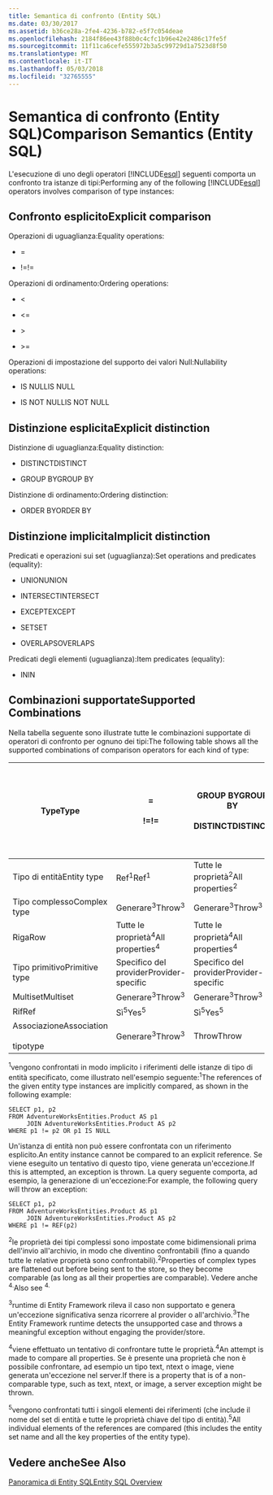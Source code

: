 ```yaml
---
title: Semantica di confronto (Entity SQL)
ms.date: 03/30/2017
ms.assetid: b36ce28a-2fe4-4236-b782-e5f7c054deae
ms.openlocfilehash: 2184f86ee43f88b0c4cfc1b96e42e2486c17fe5f
ms.sourcegitcommit: 11f11ca6cefe555972b3a5c99729d1a7523d8f50
ms.translationtype: MT
ms.contentlocale: it-IT
ms.lasthandoff: 05/03/2018
ms.locfileid: "32765555"
---
```

# <a name="comparison-semantics-entity-sql"></a><span data-ttu-id="41508-102">Semantica di confronto (Entity SQL)</span><span class="sxs-lookup"><span data-stu-id="41508-102">Comparison Semantics (Entity SQL)</span></span>
<span data-ttu-id="41508-103">L'esecuzione di uno degli operatori [!INCLUDE[esql](../../../../../../includes/esql-md.md)] seguenti comporta un confronto tra istanze di tipi:</span><span class="sxs-lookup"><span data-stu-id="41508-103">Performing any of the following [!INCLUDE[esql](../../../../../../includes/esql-md.md)] operators involves comparison of type instances:</span></span>  
  
## <a name="explicit-comparison"></a><span data-ttu-id="41508-104">Confronto esplicito</span><span class="sxs-lookup"><span data-stu-id="41508-104">Explicit comparison</span></span>  
 <span data-ttu-id="41508-105">Operazioni di uguaglianza:</span><span class="sxs-lookup"><span data-stu-id="41508-105">Equality operations:</span></span>  
  
-   =  
  
-   <span data-ttu-id="41508-106">!=</span><span class="sxs-lookup"><span data-stu-id="41508-106">!=</span></span>  
  
 <span data-ttu-id="41508-107">Operazioni di ordinamento:</span><span class="sxs-lookup"><span data-stu-id="41508-107">Ordering operations:</span></span>  
  
-   <  
  
-   \<=  
  
-   \>  
  
-   \>=  
  
 <span data-ttu-id="41508-108">Operazioni di impostazione del supporto dei valori Null:</span><span class="sxs-lookup"><span data-stu-id="41508-108">Nullability operations:</span></span>  
  
-   <span data-ttu-id="41508-109">IS NULL</span><span class="sxs-lookup"><span data-stu-id="41508-109">IS NULL</span></span>  
  
-   <span data-ttu-id="41508-110">IS NOT NULL</span><span class="sxs-lookup"><span data-stu-id="41508-110">IS NOT NULL</span></span>  
  
## <a name="explicit-distinction"></a><span data-ttu-id="41508-111">Distinzione esplicita</span><span class="sxs-lookup"><span data-stu-id="41508-111">Explicit distinction</span></span>  
 <span data-ttu-id="41508-112">Distinzione di uguaglianza:</span><span class="sxs-lookup"><span data-stu-id="41508-112">Equality distinction:</span></span>  
  
-   <span data-ttu-id="41508-113">DISTINCT</span><span class="sxs-lookup"><span data-stu-id="41508-113">DISTINCT</span></span>  
  
-   <span data-ttu-id="41508-114">GROUP BY</span><span class="sxs-lookup"><span data-stu-id="41508-114">GROUP BY</span></span>  
  
 <span data-ttu-id="41508-115">Distinzione di ordinamento:</span><span class="sxs-lookup"><span data-stu-id="41508-115">Ordering distinction:</span></span>  
  
-   <span data-ttu-id="41508-116">ORDER BY</span><span class="sxs-lookup"><span data-stu-id="41508-116">ORDER BY</span></span>  
  
## <a name="implicit-distinction"></a><span data-ttu-id="41508-117">Distinzione implicita</span><span class="sxs-lookup"><span data-stu-id="41508-117">Implicit distinction</span></span>  
 <span data-ttu-id="41508-118">Predicati e operazioni sui set (uguaglianza):</span><span class="sxs-lookup"><span data-stu-id="41508-118">Set operations and predicates (equality):</span></span>  
  
-   <span data-ttu-id="41508-119">UNION</span><span class="sxs-lookup"><span data-stu-id="41508-119">UNION</span></span>  
  
-   <span data-ttu-id="41508-120">INTERSECT</span><span class="sxs-lookup"><span data-stu-id="41508-120">INTERSECT</span></span>  
  
-   <span data-ttu-id="41508-121">EXCEPT</span><span class="sxs-lookup"><span data-stu-id="41508-121">EXCEPT</span></span>  
  
-   <span data-ttu-id="41508-122">SET</span><span class="sxs-lookup"><span data-stu-id="41508-122">SET</span></span>  
  
-   <span data-ttu-id="41508-123">OVERLAPS</span><span class="sxs-lookup"><span data-stu-id="41508-123">OVERLAPS</span></span>  
  
 <span data-ttu-id="41508-124">Predicati degli elementi (uguaglianza):</span><span class="sxs-lookup"><span data-stu-id="41508-124">Item predicates (equality):</span></span>  
  
-   <span data-ttu-id="41508-125">IN</span><span class="sxs-lookup"><span data-stu-id="41508-125">IN</span></span>  
  
## <a name="supported-combinations"></a><span data-ttu-id="41508-126">Combinazioni supportate</span><span class="sxs-lookup"><span data-stu-id="41508-126">Supported Combinations</span></span>  
 <span data-ttu-id="41508-127">Nella tabella seguente sono illustrate tutte le combinazioni supportate di operatori di confronto per ognuno dei tipi:</span><span class="sxs-lookup"><span data-stu-id="41508-127">The following table shows all the supported combinations of comparison operators for each kind of type:</span></span>  
  
|<span data-ttu-id="41508-128">**Type**</span><span class="sxs-lookup"><span data-stu-id="41508-128">**Type**</span></span>|**=**<br /><br /> <span data-ttu-id="41508-129">**!=**</span><span class="sxs-lookup"><span data-stu-id="41508-129">**!=**</span></span>|<span data-ttu-id="41508-130">**GROUP BY**</span><span class="sxs-lookup"><span data-stu-id="41508-130">**GROUP BY**</span></span><br /><br /> <span data-ttu-id="41508-131">**DISTINCT**</span><span class="sxs-lookup"><span data-stu-id="41508-131">**DISTINCT**</span></span>|<span data-ttu-id="41508-132">**UNION**</span><span class="sxs-lookup"><span data-stu-id="41508-132">**UNION**</span></span><br /><br /> <span data-ttu-id="41508-133">**INTERSECT**</span><span class="sxs-lookup"><span data-stu-id="41508-133">**INTERSECT**</span></span><br /><br /> <span data-ttu-id="41508-134">**EXCEPT**</span><span class="sxs-lookup"><span data-stu-id="41508-134">**EXCEPT**</span></span><br /><br /> <span data-ttu-id="41508-135">**SET**</span><span class="sxs-lookup"><span data-stu-id="41508-135">**SET**</span></span><br /><br /> <span data-ttu-id="41508-136">**OVERLAPS**</span><span class="sxs-lookup"><span data-stu-id="41508-136">**OVERLAPS**</span></span>|<span data-ttu-id="41508-137">**IN**</span><span class="sxs-lookup"><span data-stu-id="41508-137">**IN**</span></span>|<span data-ttu-id="41508-138">**<   <=**</span><span class="sxs-lookup"><span data-stu-id="41508-138">**<   <=**</span></span><br /><br /> <span data-ttu-id="41508-139">**>   >=**</span><span class="sxs-lookup"><span data-stu-id="41508-139">**>   >=**</span></span>|<span data-ttu-id="41508-140">**ORDER BY**</span><span class="sxs-lookup"><span data-stu-id="41508-140">**ORDER BY**</span></span>|<span data-ttu-id="41508-141">**È NULL**</span><span class="sxs-lookup"><span data-stu-id="41508-141">**IS NULL**</span></span><br /><br /> <span data-ttu-id="41508-142">**NON È NULL**</span><span class="sxs-lookup"><span data-stu-id="41508-142">**IS NOT NULL**</span></span>|  
|-|-|-|-|-|-|-|-|  
|<span data-ttu-id="41508-143">Tipo di entità</span><span class="sxs-lookup"><span data-stu-id="41508-143">Entity type</span></span>|<span data-ttu-id="41508-144">Ref<sup>1</sup></span><span class="sxs-lookup"><span data-stu-id="41508-144">Ref<sup>1</sup></span></span>|<span data-ttu-id="41508-145">Tutte le proprietà<sup>2</sup></span><span class="sxs-lookup"><span data-stu-id="41508-145">All properties<sup>2</sup></span></span>|<span data-ttu-id="41508-146">Tutte le proprietà<sup>2</sup></span><span class="sxs-lookup"><span data-stu-id="41508-146">All properties<sup>2</sup></span></span>|<span data-ttu-id="41508-147">Tutte le proprietà<sup>2</sup></span><span class="sxs-lookup"><span data-stu-id="41508-147">All properties<sup>2</sup></span></span>|<span data-ttu-id="41508-148">Generare<sup>3</sup></span><span class="sxs-lookup"><span data-stu-id="41508-148">Throw<sup>3</sup></span></span>|<span data-ttu-id="41508-149">Generare<sup>3</sup></span><span class="sxs-lookup"><span data-stu-id="41508-149">Throw<sup>3</sup></span></span>|<span data-ttu-id="41508-150">Ref<sup>1</sup></span><span class="sxs-lookup"><span data-stu-id="41508-150">Ref<sup>1</sup></span></span>|  
|<span data-ttu-id="41508-151">Tipo complesso</span><span class="sxs-lookup"><span data-stu-id="41508-151">Complex type</span></span>|<span data-ttu-id="41508-152">Generare<sup>3</sup></span><span class="sxs-lookup"><span data-stu-id="41508-152">Throw<sup>3</sup></span></span>|<span data-ttu-id="41508-153">Generare<sup>3</sup></span><span class="sxs-lookup"><span data-stu-id="41508-153">Throw<sup>3</sup></span></span>|<span data-ttu-id="41508-154">Generare<sup>3</sup></span><span class="sxs-lookup"><span data-stu-id="41508-154">Throw<sup>3</sup></span></span>|<span data-ttu-id="41508-155">Generare<sup>3</sup></span><span class="sxs-lookup"><span data-stu-id="41508-155">Throw<sup>3</sup></span></span>|<span data-ttu-id="41508-156">Generare<sup>3</sup></span><span class="sxs-lookup"><span data-stu-id="41508-156">Throw<sup>3</sup></span></span>|<span data-ttu-id="41508-157">Generare<sup>3</sup></span><span class="sxs-lookup"><span data-stu-id="41508-157">Throw<sup>3</sup></span></span>|<span data-ttu-id="41508-158">Generare<sup>3</sup></span><span class="sxs-lookup"><span data-stu-id="41508-158">Throw<sup>3</sup></span></span>|  
|<span data-ttu-id="41508-159">Riga</span><span class="sxs-lookup"><span data-stu-id="41508-159">Row</span></span>|<span data-ttu-id="41508-160">Tutte le proprietà<sup>4</sup></span><span class="sxs-lookup"><span data-stu-id="41508-160">All properties<sup>4</sup></span></span>|<span data-ttu-id="41508-161">Tutte le proprietà<sup>4</sup></span><span class="sxs-lookup"><span data-stu-id="41508-161">All properties<sup>4</sup></span></span>|<span data-ttu-id="41508-162">Tutte le proprietà<sup>4</sup></span><span class="sxs-lookup"><span data-stu-id="41508-162">All properties<sup>4</sup></span></span>|<span data-ttu-id="41508-163">Generare<sup>3</sup></span><span class="sxs-lookup"><span data-stu-id="41508-163">Throw<sup>3</sup></span></span>|<span data-ttu-id="41508-164">Generare<sup>3</sup></span><span class="sxs-lookup"><span data-stu-id="41508-164">Throw<sup>3</sup></span></span>|<span data-ttu-id="41508-165">Tutte le proprietà<sup>4</sup></span><span class="sxs-lookup"><span data-stu-id="41508-165">All properties<sup>4</sup></span></span>|<span data-ttu-id="41508-166">Generare<sup>3</sup></span><span class="sxs-lookup"><span data-stu-id="41508-166">Throw<sup>3</sup></span></span>|  
|<span data-ttu-id="41508-167">Tipo primitivo</span><span class="sxs-lookup"><span data-stu-id="41508-167">Primitive type</span></span>|<span data-ttu-id="41508-168">Specifico del provider</span><span class="sxs-lookup"><span data-stu-id="41508-168">Provider-specific</span></span>|<span data-ttu-id="41508-169">Specifico del provider</span><span class="sxs-lookup"><span data-stu-id="41508-169">Provider-specific</span></span>|<span data-ttu-id="41508-170">Specifico del provider</span><span class="sxs-lookup"><span data-stu-id="41508-170">Provider-specific</span></span>|<span data-ttu-id="41508-171">Specifico del provider</span><span class="sxs-lookup"><span data-stu-id="41508-171">Provider-specific</span></span>|<span data-ttu-id="41508-172">Specifico del provider</span><span class="sxs-lookup"><span data-stu-id="41508-172">Provider-specific</span></span>|<span data-ttu-id="41508-173">Specifico del provider</span><span class="sxs-lookup"><span data-stu-id="41508-173">Provider-specific</span></span>|<span data-ttu-id="41508-174">Specifico del provider</span><span class="sxs-lookup"><span data-stu-id="41508-174">Provider-specific</span></span>|  
|<span data-ttu-id="41508-175">Multiset</span><span class="sxs-lookup"><span data-stu-id="41508-175">Multiset</span></span>|<span data-ttu-id="41508-176">Generare<sup>3</sup></span><span class="sxs-lookup"><span data-stu-id="41508-176">Throw<sup>3</sup></span></span>|<span data-ttu-id="41508-177">Generare<sup>3</sup></span><span class="sxs-lookup"><span data-stu-id="41508-177">Throw<sup>3</sup></span></span>|<span data-ttu-id="41508-178">Generare<sup>3</sup></span><span class="sxs-lookup"><span data-stu-id="41508-178">Throw<sup>3</sup></span></span>|<span data-ttu-id="41508-179">Generare<sup>3</sup></span><span class="sxs-lookup"><span data-stu-id="41508-179">Throw<sup>3</sup></span></span>|<span data-ttu-id="41508-180">Generare<sup>3</sup></span><span class="sxs-lookup"><span data-stu-id="41508-180">Throw<sup>3</sup></span></span>|<span data-ttu-id="41508-181">Generare<sup>3</sup></span><span class="sxs-lookup"><span data-stu-id="41508-181">Throw<sup>3</sup></span></span>|<span data-ttu-id="41508-182">Generare<sup>3</sup></span><span class="sxs-lookup"><span data-stu-id="41508-182">Throw<sup>3</sup></span></span>|  
|<span data-ttu-id="41508-183">Rif</span><span class="sxs-lookup"><span data-stu-id="41508-183">Ref</span></span>|<span data-ttu-id="41508-184">Sì<sup>5</sup></span><span class="sxs-lookup"><span data-stu-id="41508-184">Yes<sup>5</sup></span></span>|<span data-ttu-id="41508-185">Sì<sup>5</sup></span><span class="sxs-lookup"><span data-stu-id="41508-185">Yes<sup>5</sup></span></span>|<span data-ttu-id="41508-186">Sì<sup>5</sup></span><span class="sxs-lookup"><span data-stu-id="41508-186">Yes<sup>5</sup></span></span>|<span data-ttu-id="41508-187">Sì<sup>5</sup></span><span class="sxs-lookup"><span data-stu-id="41508-187">Yes<sup>5</sup></span></span>|<span data-ttu-id="41508-188">Throw</span><span class="sxs-lookup"><span data-stu-id="41508-188">Throw</span></span>|<span data-ttu-id="41508-189">Throw</span><span class="sxs-lookup"><span data-stu-id="41508-189">Throw</span></span>|<span data-ttu-id="41508-190">Sì<sup>5</sup></span><span class="sxs-lookup"><span data-stu-id="41508-190">Yes<sup>5</sup></span></span>|  
|<span data-ttu-id="41508-191">Associazione</span><span class="sxs-lookup"><span data-stu-id="41508-191">Association</span></span><br /><br /> <span data-ttu-id="41508-192">tipo</span><span class="sxs-lookup"><span data-stu-id="41508-192">type</span></span>|<span data-ttu-id="41508-193">Generare<sup>3</sup></span><span class="sxs-lookup"><span data-stu-id="41508-193">Throw<sup>3</sup></span></span>|<span data-ttu-id="41508-194">Throw</span><span class="sxs-lookup"><span data-stu-id="41508-194">Throw</span></span>|<span data-ttu-id="41508-195">Throw</span><span class="sxs-lookup"><span data-stu-id="41508-195">Throw</span></span>|<span data-ttu-id="41508-196">Throw</span><span class="sxs-lookup"><span data-stu-id="41508-196">Throw</span></span>|<span data-ttu-id="41508-197">Generare<sup>3</sup></span><span class="sxs-lookup"><span data-stu-id="41508-197">Throw<sup>3</sup></span></span>|<span data-ttu-id="41508-198">Generare<sup>3</sup></span><span class="sxs-lookup"><span data-stu-id="41508-198">Throw<sup>3</sup></span></span>|<span data-ttu-id="41508-199">Generare<sup>3</sup></span><span class="sxs-lookup"><span data-stu-id="41508-199">Throw<sup>3</sup></span></span>|  
  
 <span data-ttu-id="41508-200"><sup>1</sup>vengono confrontati in modo implicito i riferimenti delle istanze di tipo di entità specificato, come illustrato nell'esempio seguente:</span><span class="sxs-lookup"><span data-stu-id="41508-200"><sup>1</sup>The references of the given entity type instances are implicitly compared, as shown in the following example:</span></span>  
  
```  
SELECT p1, p2   
FROM AdventureWorksEntities.Product AS p1   
     JOIN AdventureWorksEntities.Product AS p2   
WHERE p1 != p2 OR p1 IS NULL  
```  
  
 <span data-ttu-id="41508-201">Un'istanza di entità non può essere confrontata con un riferimento esplicito.</span><span class="sxs-lookup"><span data-stu-id="41508-201">An entity instance cannot be compared to an explicit reference.</span></span> <span data-ttu-id="41508-202">Se viene eseguito un tentativo di questo tipo, viene generata un'eccezione.</span><span class="sxs-lookup"><span data-stu-id="41508-202">If this is attempted, an exception is thrown.</span></span> <span data-ttu-id="41508-203">La query seguente comporta, ad esempio, la generazione di un'eccezione:</span><span class="sxs-lookup"><span data-stu-id="41508-203">For example, the following query will throw an exception:</span></span>  
  
```  
SELECT p1, p2   
FROM AdventureWorksEntities.Product AS p1   
     JOIN AdventureWorksEntities.Product AS p2   
WHERE p1 != REF(p2)  
```  
  
 <span data-ttu-id="41508-204"><sup>2</sup>le proprietà dei tipi complessi sono impostate come bidimensionali prima dell'invio all'archivio, in modo che diventino confrontabili (fino a quando tutte le relative proprietà sono confrontabili).</span><span class="sxs-lookup"><span data-stu-id="41508-204"><sup>2</sup>Properties of complex types are flattened out before being sent to the store, so they become comparable (as long as all their properties are comparable).</span></span> <span data-ttu-id="41508-205">Vedere anche <sup>4.</sup></span><span class="sxs-lookup"><span data-stu-id="41508-205">Also see <sup>4.</sup></span></span>  
  
 <span data-ttu-id="41508-206"><sup>3</sup>runtime di Entity Framework rileva il caso non supportato e genera un'eccezione significativa senza ricorrere al provider o all'archivio.</span><span class="sxs-lookup"><span data-stu-id="41508-206"><sup>3</sup>The Entity Framework runtime detects the unsupported case and throws a meaningful exception without engaging the provider/store.</span></span>  
  
 <span data-ttu-id="41508-207"><sup>4</sup>viene effettuato un tentativo di confrontare tutte le proprietà.</span><span class="sxs-lookup"><span data-stu-id="41508-207"><sup>4</sup>An attempt is made to compare all properties.</span></span> <span data-ttu-id="41508-208">Se è presente una proprietà che non è possibile confrontare, ad esempio un tipo text, ntext o image, viene generata un'eccezione nel server.</span><span class="sxs-lookup"><span data-stu-id="41508-208">If there is a property that is of a non-comparable type, such as text, ntext, or image, a server exception might be thrown.</span></span>  
  
 <span data-ttu-id="41508-209"><sup>5</sup>vengono confrontati tutti i singoli elementi dei riferimenti (che include il nome del set di entità e tutte le proprietà chiave del tipo di entità).</span><span class="sxs-lookup"><span data-stu-id="41508-209"><sup>5</sup>All individual elements of the references are compared (this includes the entity set name and all the key properties of the entity type).</span></span>  
  
## <a name="see-also"></a><span data-ttu-id="41508-210">Vedere anche</span><span class="sxs-lookup"><span data-stu-id="41508-210">See Also</span></span>  
 [<span data-ttu-id="41508-211">Panoramica di Entity SQL</span><span class="sxs-lookup"><span data-stu-id="41508-211">Entity SQL Overview</span></span>](../../../../../../docs/framework/data/adonet/ef/language-reference/entity-sql-overview.md)
